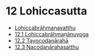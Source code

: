 # 12 Lohiccasutta

* [Lohiccabrāhmaṇavatthu](12/Lohiccabrahmanavatthu.md)
* [12.1 Lohiccabrāhmaṇānuyoga](12/12.1.md)
* [12.2 Tayocodanārahā](12/12.2.md)
* [12.3 Nacodanārahasatthu](12/12.3.md)
